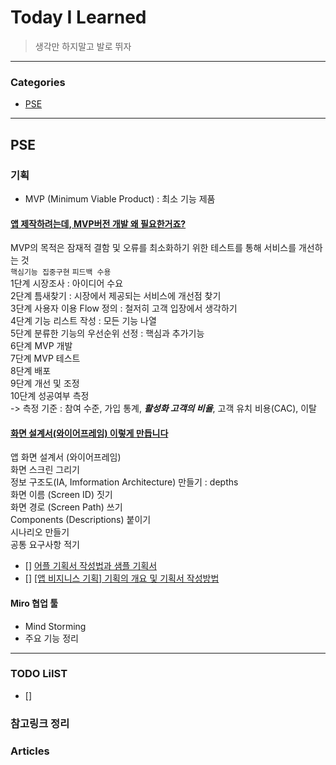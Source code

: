 # Today I Learned
> 생각만 하지말고 발로 뛰자

---

### Categories
- [PSE](#단어장앱)

---

## PSE
### 기획
* MVP (Minimum Viable Product)
 : 최소 기능 제품
#### [앱 제작하려는데, MVP버전 개발 왜 필요한거죠?](https://www.freemoa.net/gsp/content/23?idx=76)
MVP의 목적은 잠재적 결함 및 오류를 최소화하기 위한 테스트를 통해 서비스를 개선하는 것  
    `핵심기능 집중구현` `피드백 수용`  
    1단계 시장조사 : 아이디어 수요  
    2단계 틈새찾기 : 시장에서 제공되는 서비스에 개선점 찾기  
    3단계 사용자 이용 Flow 정의 : 철저히 고객 입장에서 생각하기  
    4단계 기능 리스트 작성 : 모든 기능 나열  
    5단계 분류한 기능의 우선순위 선정 : 핵심과 추가기능  
    6단계 MVP 개발  
    7단계 MVP 테스트  
    8단계 배포  
    9단계 개선 및 조정  
    10단계 성공여부 측정  
    -> 측정 기준 : 참여 수준, 가입 통계, ***활성화 고객의 비율***, 고객 유치 비용(CAC), 이탈    
#### [화면 설계서(와이어프레임) 이렇게 만듭니다](https://brunch.co.kr/@supernova9/165)
앱 화면 설계서 (와이어프레임)  
    화면 스크린 그리기  
    정보 구조도(IA, Imformation Architecture) 만들기 : depths   
    화면 이름 (Screen ID) 짓기    
    화면 경로 (Screen Path) 쓰기  
    Components (Descriptions) 붙이기  
    시나리오 만들기  
    공통 요구사항 적기

* [] [어플 기획서 작성법과 샘플 기획서](https://tagilog.tistory.com/752)
* [] [[앱 비지니스 기획] 기획의 개요 및 기획서 작성방법](https://codenet.tistory.com/24)

#### Miro 협업 툴
* Mind Storming 
* 주요 기능 정리

---

### TODO LiIST
- [] []()

### 참고링크 정리


### Articles